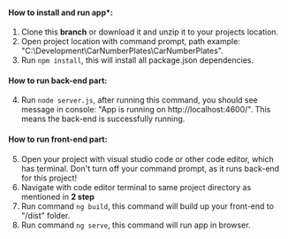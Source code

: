 #### How to install and run app*:

1. Clone this **branch** or download it and unzip it to your projects location.
2. Open project location with command prompt, path example: "C:\Development\CarNumberPlates\CarNumberPlates".
3. Run `npm install`, this will install all package.json dependencies.

#### How to run **back-end** part:
4. Run `node server.js`, after running this command, you should see message in console: "App is running on http://localhost:4600/". This means the back-end is successfully running.

#### How to run **front-end** part:
5. Open your project with visual studio code or other code editor, which has terminal. Don't turn off your command prompt, as it runs back-end for this project!
6. Navigate with code editor terminal to same project directory as mentioned in **2 step**
7. Run command `ng build`, this command will build up your front-end to "/dist" folder.
8. Run command `ng serve`, this command will run app in browser.